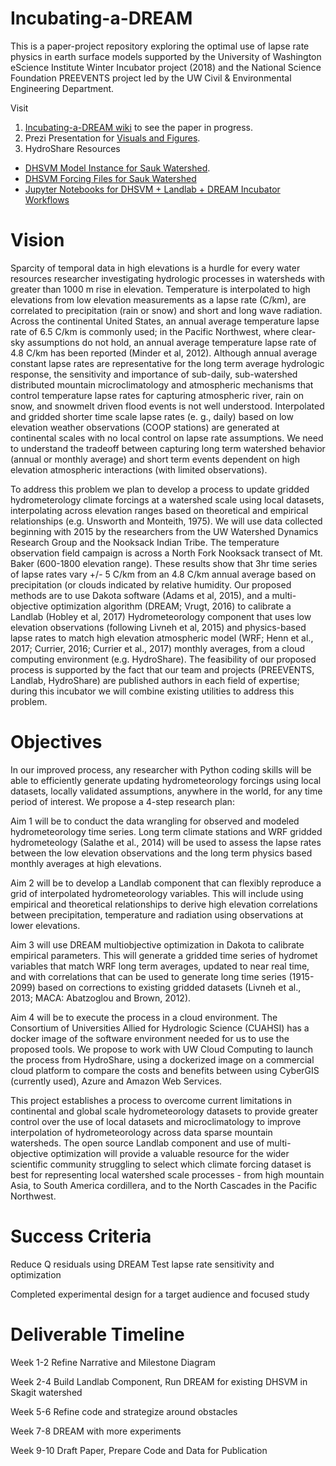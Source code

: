 # Incubating-a-DREAM
This is a paper-project repository exploring the optimal use of lapse rate physics in earth surface models supported by the University of Washington eScience Institute Winter Incubator project (2018) and the National Science Foundation PREEVENTS project led by the UW Civil & Environmental Engineering Department.

Visit
1. [Incubating-a-DREAM wiki](https://github.com/ChristinaB/Incubating-a-DREAM/wiki) to see the paper in progress. 
2. Prezi Presentation for [Visuals and Figures](https://prezi.com/view/X9KGi7p9zhEchXHwugcH/).
3. HydroShare Resources
  * [DHSVM Model Instance for Sauk Watershed](https://www.hydroshare.org/resource/abe2fd1e3fc74e889b78c2701872bd58/).
  * [DHSVM Forcing Files for Sauk Watershed](blah)
  * [Jupyter Notebooks for DHSVM + Landlab + DREAM Incubator Workflows](https://www.hydroshare.org/resource/7c3416535ab24d4f93b0b94741bb9572/)

# Vision 
Sparcity of temporal data in high elevations is a hurdle for every water resources researcher investigating hydrologic processes in watersheds with greater than 1000 m rise in elevation.  Temperature is interpolated to high elevations from low elevation measurements as a lapse rate (C/km), are correlated to precipitation (rain or snow) and short and long wave radiation.  Across the continental United States, an annual average temperature lapse rate of 6.5 C/km is commonly used; in the Pacific Northwest, where clear-sky assumptions do not hold, an annual average temperature lapse rate of 4.8 C/km has been reported (Minder et al, 2012).  Although annual average constant lapse rates are representative for the long term average hydrologic response, the sensitivity and importance of sub-daily, sub-watershed distributed mountain microclimatology and atmospheric mechanisms that control temperature lapse rates for capturing atmospheric river, rain on snow, and snowmelt driven flood events is not well understood. Interpolated and gridded shorter time scale lapse rates (e. g., daily) based on low elevation weather observations (COOP stations) are generated at continental scales with no local control on lapse rate assumptions. We need to understand the tradeoff between capturing long term watershed behavior (annual or monthly average) and short term events dependent on high elevation atmospheric interactions (with limited observations).

To address this problem we plan to develop a process to update gridded hydrometerology climate forcings at a watershed scale using local datasets, interpolating across elevation ranges based on theoretical and empirical relationships (e.g. Unsworth and Monteith, 1975). We will use data collected beginning with 2015 by the researchers from the UW Watershed Dynamics Research Group and the Nooksack Indian Tribe. The temperature observation field campaign is across a North Fork Nooksack transect of Mt. Baker (600-1800 elevation range). These results show that 3hr time series of lapse rates vary +/- 5 C/km from an 4.8 C/km annual average based on precipitation (or clouds indicated by relative humidity. Our proposed methods are to use Dakota software (Adams et al, 2015), and a multi-objective optimization algorithm (DREAM; Vrugt, 2016) to calibrate a Landlab (Hobley et al, 2017) Hydrometeorology component that uses low elevation observations (following Livneh et al, 2015) and physics-based lapse rates to match high elevation atmospheric model (WRF; Henn et al., 2017; Currier, 2016; Currier et al., 2017) monthly averages, from a cloud computing environment (e.g. HydroShare).  The feasibility of our proposed process is supported by the fact that our team and projects (PREEVENTS, Landlab, HydroShare) are published authors in each field of expertise; during this incubator we will combine existing utilities to address this problem. 

# Objectives
In our improved process, any researcher with Python coding skills will be able to efficiently generate updating hydrometeorology forcings using local datasets, locally validated assumptions, anywhere in the world, for any time period of interest. We propose a 4-step research plan:

Aim 1 will be to conduct the data wrangling for observed and modeled hydrometeorology time series. Long term climate stations and WRF gridded hydrometeology (Salathe et al., 2014) will be used to assess the lapse rates between the low elevation observations and the long term physics based monthly averages at high elevations.

Aim 2 will be to develop a Landlab component that can flexibly reproduce a grid of interpolated hydrometeorology variables. This will include using empirical and theoretical relationships to derive high elevation correlations between precipitation, temperature and radiation using observations at lower elevations.

Aim 3 will use DREAM multiobjective optimization in Dakota to calibrate empirical parameters.  This will generate a gridded time series of hydromet variables that match WRF long term averages, updated to near real time, and with correlations that can be used to generate long time series (1915-2099) based on corrections to existing gridded datasets (Livneh et al., 2013;  MACA: Abatzoglou and Brown, 2012). 

Aim 4 will be to execute the process in a cloud environment.  The Consortium of Universities Allied for Hydrologic Science (CUAHSI) has a docker image of the software environment needed for us to use the proposed tools. We propose to work with UW Cloud Computing to launch the process from HydroShare, using a dockerized image on a commercial cloud platform to compare the costs and benefits between using CyberGIS (currently used), Azure and Amazon Web Services.

This project establishes a process to overcome current limitations in continental and global scale hydrometeorology datasets to provide greater control over the use of local datasets and microclimatology to improve interpolation of hydrometeorology across data sparse mountain watersheds. The open source Landlab component and use of multi-objective optimization will provide a valuable resource for the wider scientific community struggling to select which climate forcing dataset is best for representing local watershed scale processes - from high mountain Asia, to South America cordillera, and to the North Cascades in the Pacific Northwest.	

# Success Criteria

Reduce Q residuals using DREAM
Test lapse rate sensitivity and optimization

Completed experimental design for a target audience and focused study

# Deliverable Timeline

Week 1-2 Refine Narrative and Milestone Diagram

Week 2-4 Build Landlab Component, Run DREAM for existing DHSVM in Skagit watershed

Week 5-6 Refine code and strategize around obstacles

Week 7-8  DREAM with more experiments

Week 9-10 Draft Paper, Prepare Code and Data for Publication
